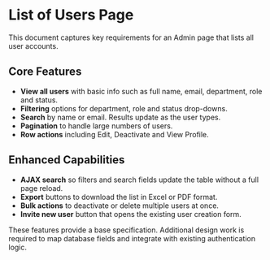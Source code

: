 # List of Users Page

This document captures key requirements for an Admin page that lists all user accounts.

## Core Features
- **View all users** with basic info such as full name, email, department, role and status.
- **Filtering** options for department, role and status drop-downs.
- **Search** by name or email. Results update as the user types.
- **Pagination** to handle large numbers of users.
- **Row actions** including Edit, Deactivate and View Profile.

## Enhanced Capabilities
- **AJAX search** so filters and search fields update the table without a full page reload.
- **Export** buttons to download the list in Excel or PDF format.
- **Bulk actions** to deactivate or delete multiple users at once.
- **Invite new user** button that opens the existing user creation form.

These features provide a base specification. Additional design work is required to map database fields and integrate with existing authentication logic.
